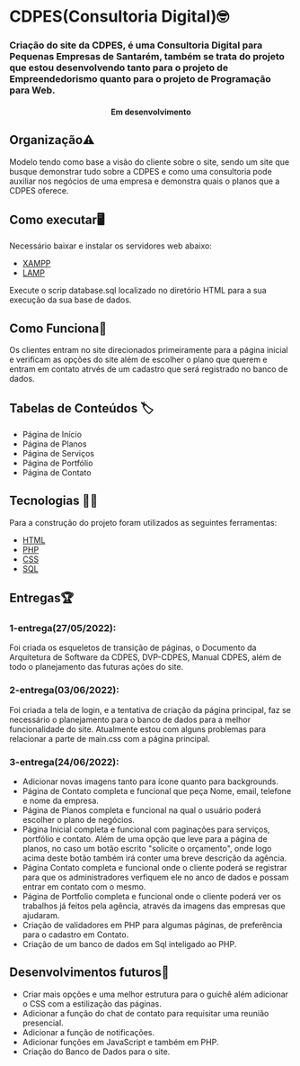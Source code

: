 # CDPES(Consultoria Digital)🤓
### Criação do site da CDPES, é uma Consultoria Digital para Pequenas Empresas de Santarém, também se trata do projeto que estou desenvolvendo tanto para o projeto de Empreendedorismo quanto para o projeto de Programação para Web.

<h4 align="center">Em desenvolvimento</h4>

## Organização⚠️
Modelo tendo como base a visão do cliente sobre o site, sendo um site que busque demonstrar tudo sobre a CDPES e como uma consultoria pode auxiliar nos negócios de uma empresa e demonstra quais o planos que a CDPES oferece.

## Como executar🖥️
Necessário baixar e instalar os servidores web abaixo:
- [XAMPP](https://www.apachefriends.org/pt_br/index.html)
- [LAMP](https://www.edivaldobrito.com.br/instale-lamp-no-linux-e-tenha-um-servidor-web-em-seu-pc/)

Execute o scrip database.sql localizado no diretório HTML para a sua execução da sua base de dados.

## Como Funciona🤝
Os clientes entram no site direcionados primeiramente para a página inicial e verificam as opções do site além de escolher o plano que querem e entram em contato atrvés de um cadastro que será registrado no banco de dados.

## Tabelas de Conteúdos 🏷️
<!--ts-->
- Página de Início
- Página de Planos
- Página de Serviços
- Página de Portfólio
- Página de Contato 
 <!--te-->

## Tecnologias 👨‍💻
Para a construção do projeto foram utilizados as seguintes ferramentas:
- [HTML](https://www.w3schools.com/html/)
- [PHP](https://www.php.net/)
- [CSS](https://www.w3schools.com/css/)
- [SQL](https://harve.com.br/blog/analise-de-dados/o-que-e-sql/)

## Entregas🏆
### 1-entrega(27/05/2022): 
Foi criada os esqueletos de transição de páginas, o Documento da Arquitetura de Software da CDPES, DVP-CDPES, Manual CDPES, além de todo o planejamento das futuras ações do site.

### 2-entrega(03/06/2022): 
Foi criada a tela de login, e a tentativa de criação da página principal, faz se necessário o planejamento para o banco de dados para a melhor funcionalidade do site.
Atualmente estou com alguns problemas para relacionar a parte de main.css com a página principal.

### 3-entrega(24/06/2022): 
- Adicionar novas imagens tanto para ícone quanto para backgrounds.
- Página de Contato completa e funcional que peça Nome, email, telefone e nome da empresa.
- Página de Planos completa e funcional na qual o usuário poderá escolher o plano de negócios.
- Página Inicial completa e funcional com paginações para serviços, portfólio e contato. Além de uma opção que leve para a página de planos, no caso um botão escrito "solicite o orçamento", onde logo acima deste botão também irá conter uma breve descrição da agência.
- Página Contato completa e funcional onde o cliente poderá se registrar para que os administradores verfiquem ele no anco de dados e possam entrar em contato com o mesmo.
- Página de Portfolio completa e funcional onde o cliente poderá ver os trabalhos já feitos pela agência, através da imagens das empresas que ajudaram.
- Criação de validadores em PHP para algumas páginas, de preferência para o cadastro em Contato.
- Criação de um banco de dados em Sql inteligado ao PHP.

## Desenvolvimentos futuros📜
+ Criar mais opções e uma melhor estrutura para o guichê além adicionar o CSS com a estilização das páginas.
+ Adicionar a função do chat de contato para requisitar uma reunião presencial.
+ Adicionar a função de notificações.
+ Adicionar funções em JavaScript e também em PHP.
+ Criação do Banco de Dados para o site.